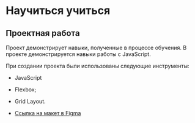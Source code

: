 # Научиться учиться
## Проектная работа
Проект демонстрирует навыки, полученные в процессе обучения. В проекте демонстрируется навыки работы с JavaScript. 

При создании проекта были использованы следующие инструменты:
* JavaScript
* Flexbox;
* Grid Layout.

* [Ссылка на макет в Figma](https://www.figma.com/file/StZjf8HnoeLdiXS7dYrLAh/JavaScript.-Sprint-4)